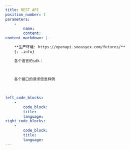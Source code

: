 ```yaml
---
title: REST API
position_number: 1
parameters:
    -
        name:
        content:
content_markdown: |-

    **生产环境: https://openapi.soeasyex.com/futures/**
    {: .info}

    各个语言的sdk：
        

    
    各个接口的请求信息样例
        
 

left_code_blocks:
    -
        code_block:
        title:
        language:
right_code_blocks:
    -
        code_block:
        title:
        language:
---
```

